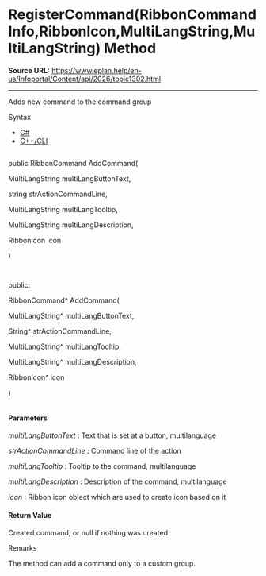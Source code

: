 # RegisterCommand(RibbonCommandInfo,RibbonIcon,MultiLangString,MultiLangString) Method

**Source URL:** https://www.eplan.help/en-us/Infoportal/Content/api/2026/topic1302.html

---

Adds new command to the command group

Syntax

- [C#](#i-syntax-CS)
- [C++/CLI](#i-syntax-CPP2005)

```
```
public RibbonCommand AddCommand( 

   MultiLangString multiLangButtonText,

   string strActionCommandLine,

   MultiLangString multiLangTooltip,

   MultiLangString multiLangDescription,

   RibbonIcon icon

)
```
```

```
```
public:

RibbonCommand^ AddCommand( 

   MultiLangString^ multiLangButtonText,

   String^ strActionCommandLine,

   MultiLangString^ multiLangTooltip,

   MultiLangString^ multiLangDescription,

   RibbonIcon^ icon

)
```
```

#### Parameters

*multiLangButtonText*
:   Text that is set at a button, multilanguage

*strActionCommandLine*
:   Command line of the action

*multiLangTooltip*
:   Tooltip to the command, multilanguage

*multiLangDescription*
:   Description of the command, multilanguage

*icon*
:   Ribbon icon object which are used to create icon based on it

#### Return Value

Created command, or null if nothing was created

Remarks

The method can add a command only to a custom group.
